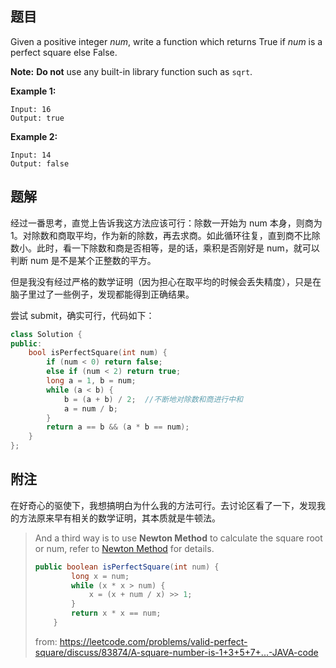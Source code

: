 ## 题目

Given a positive integer *num*, write a function which returns True if *num* is a perfect square else False.

**Note:** **Do not** use any built-in library function such as `sqrt`.

**Example 1:**

```
Input: 16
Output: true
```

**Example 2:**

```
Input: 14
Output: false
```



## 题解

经过一番思考，直觉上告诉我这方法应该可行：除数一开始为 num 本身，则商为 1。对除数和商取平均，作为新的除数，再去求商。如此循环往复，直到商不比除数小。此时，看一下除数和商是否相等，是的话，乘积是否刚好是 num，就可以判断 num 是不是某个正整数的平方。

但是我没有经过严格的数学证明（因为担心在取平均的时候会丢失精度），只是在脑子里过了一些例子，发现都能得到正确结果。

尝试 submit，确实可行，代码如下：

```c++
class Solution {
public:
    bool isPerfectSquare(int num) {
        if (num < 0) return false;
        else if (num < 2) return true;
        long a = 1, b = num;
        while (a < b) {
            b = (a + b) / 2;  //不断地对除数和商进行中和
            a = num / b;
        }
        return a == b && (a * b == num);
    }
};
```



## 附注

在好奇心的驱使下，我想搞明白为什么我的方法可行。去讨论区看了一下，发现我的方法原来早有相关的数学证明，其本质就是牛顿法。

> And a third way is to use **Newton Method** to calculate the square root or num, refer to [Newton Method](https://en.wikipedia.org/wiki/Integer_square_root#Using_only_integer_division) for details.
>
> ```java
> public boolean isPerfectSquare(int num) {
>         long x = num;
>         while (x * x > num) {
>             x = (x + num / x) >> 1;
>         }
>         return x * x == num;
>     }
> ```
>
> from: https://leetcode.com/problems/valid-perfect-square/discuss/83874/A-square-number-is-1+3+5+7+...-JAVA-code

